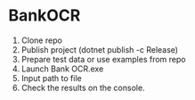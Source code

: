 ﻿# BankOCR

1. Clone repo
2. Publish project (dotnet publish -c Release)
3. Prepare test data or use examples from repo
4. Launch Bank OCR.exe
5. Input path to file
6. Check the results on the console.